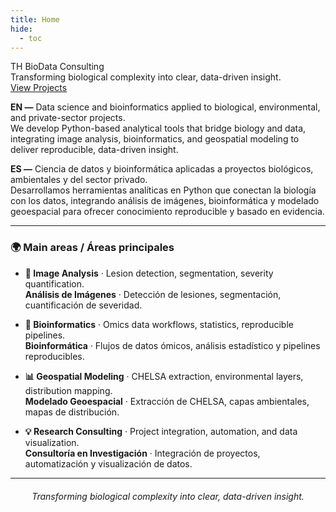 ```yaml
---
title: Home
hide:
  - toc
---
```


<div class="hero hero--full">
  <div class="hero__bg"></div>
  <div class="hero__content">
    <div>
      <div class="hero__title">TH BioData Consulting</div>
      <div class="hero__tag">Transforming biological complexity into clear, data-driven insight.</div>
      <div><a class="hero__cta" href="/projects/">View Projects</a></div>
    </div>
  </div>
</div>

**EN —** Data science and bioinformatics applied to biological, environmental, and private-sector projects.  
We develop Python-based analytical tools that bridge biology and data, integrating image analysis, bioinformatics, and geospatial modeling to deliver reproducible, data-driven insight.  

**ES —** Ciencia de datos y bioinformática aplicadas a proyectos biológicos, ambientales y del sector privado.  
Desarrollamos herramientas analíticas en Python que conectan la biología con los datos, integrando análisis de imágenes, bioinformática y modelado geoespacial para ofrecer conocimiento reproducible y basado en evidencia.

---

### 🌍 Main areas / Áreas principales

- **🧫 Image Analysis** · Lesion detection, segmentation, severity quantification.  
  **Análisis de Imágenes** · Detección de lesiones, segmentación, cuantificación de severidad.  

- **🧬 Bioinformatics** · Omics data workflows, statistics, reproducible pipelines.  
  **Bioinformática** · Flujos de datos ómicos, análisis estadístico y pipelines reproducibles.  

- **📊 Geospatial Modeling** · CHELSA extraction, environmental layers, distribution mapping.  
  **Modelado Geoespacial** · Extracción de CHELSA, capas ambientales, mapas de distribución.  

- **💡 Research Consulting** · Project integration, automation, and data visualization.  
  **Consultoría en Investigación** · Integración de proyectos, automatización y visualización de datos.

---

<div align="center" style="margin-top: 20px;">
  <em>Transforming biological complexity into clear, data-driven insight.</em>
</div>
